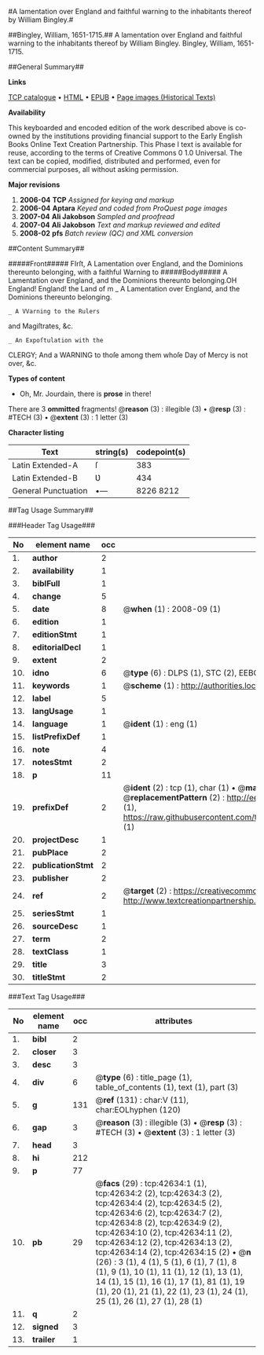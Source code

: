 #A lamentation over England and faithful warning to the inhabitants thereof by William Bingley.#

##Bingley, William, 1651-1715.##
A lamentation over England and faithful warning to the inhabitants thereof by William Bingley.
Bingley, William, 1651-1715.

##General Summary##

**Links**

[TCP catalogue](http://www.ota.ox.ac.uk/tcp/)  • 
[HTML](http://tei.it.ox.ac.uk/tcp/Texts-HTML/free/A28/A28167.html)  • 
[EPUB](http://tei.it.ox.ac.uk/tcp/Texts-EPUB/free/A28/A28167.epub) • 
[Page images (Historical Texts)](https://data.historicaltexts.jisc.ac.uk/view?pubId=eebo-09292149e&pageId=eebo-09292149e-42634-1)

**Availability**

This keyboarded and encoded edition of the
	       work described above is co-owned by the institutions
	       providing financial support to the Early English Books
	       Online Text Creation Partnership. This Phase I text is
	       available for reuse, according to the terms of Creative
	       Commons 0 1.0 Universal. The text can be copied,
	       modified, distributed and performed, even for
	       commercial purposes, all without asking permission.

**Major revisions**

1. __2006-04__ __TCP__ *Assigned for keying and markup*
1. __2006-04__ __Aptara__ *Keyed and coded from ProQuest page images*
1. __2007-04__ __Ali Jakobson__ *Sampled and proofread*
1. __2007-04__ __Ali Jakobson__ *Text and markup reviewed and edited*
1. __2008-02__ __pfs__ *Batch review (QC) and XML conversion*

##Content Summary##

#####Front#####
FIrſt, A Lamentation over England, and the Dominions thereunto
belonging, with a faithful Warning to
#####Body#####
A Lamentation over England, and the
Dominions thereunto belonging.OH England! England! the Land of m
    _ A Lamentation over England, and the
Dominions thereunto belonging.

    _ A VVarning to the Rulers
and Magiſtrates, &c.

    _ An Expoſtulation with the
CLERGY;
And a WARNING to thoſe among
them whoſe Day of Mercy is not
over, &c.

**Types of content**

  * Oh, Mr. Jourdain, there is **prose** in there!

There are 3 **ommitted** fragments! 
 @__reason__ (3) : illegible (3)  •  @__resp__ (3) : #TECH (3)  •  @__extent__ (3) : 1 letter (3)

**Character listing**


|Text|string(s)|codepoint(s)|
|---|---|---|
|Latin Extended-A|ſ|383|
|Latin Extended-B|Ʋ|434|
|General Punctuation|•—|8226 8212|

##Tag Usage Summary##

###Header Tag Usage###

|No|element name|occ|attributes|
|---|---|---|---|
|1.|__author__|2||
|2.|__availability__|1||
|3.|__biblFull__|1||
|4.|__change__|5||
|5.|__date__|8| @__when__ (1) : 2008-09 (1)|
|6.|__edition__|1||
|7.|__editionStmt__|1||
|8.|__editorialDecl__|1||
|9.|__extent__|2||
|10.|__idno__|6| @__type__ (6) : DLPS (1), STC (2), EEBO-CITATION (1), OCLC (1), VID (1)|
|11.|__keywords__|1| @__scheme__ (1) : http://authorities.loc.gov/ (1)|
|12.|__label__|5||
|13.|__langUsage__|1||
|14.|__language__|1| @__ident__ (1) : eng (1)|
|15.|__listPrefixDef__|1||
|16.|__note__|4||
|17.|__notesStmt__|2||
|18.|__p__|11||
|19.|__prefixDef__|2| @__ident__ (2) : tcp (1), char (1)  •  @__matchPattern__ (2) : ([0-9\-]+):([0-9IVX]+) (1), (.+) (1)  •  @__replacementPattern__ (2) : http://eebo.chadwyck.com/downloadtiff?vid=$1&page=$2 (1), https://raw.githubusercontent.com/textcreationpartnership/Texts/master/tcpchars.xml#$1 (1)|
|20.|__projectDesc__|1||
|21.|__pubPlace__|2||
|22.|__publicationStmt__|2||
|23.|__publisher__|2||
|24.|__ref__|2| @__target__ (2) : https://creativecommons.org/publicdomain/zero/1.0/ (1), http://www.textcreationpartnership.org/docs/. (1)|
|25.|__seriesStmt__|1||
|26.|__sourceDesc__|1||
|27.|__term__|2||
|28.|__textClass__|1||
|29.|__title__|3||
|30.|__titleStmt__|2||


###Text Tag Usage###

|No|element name|occ|attributes|
|---|---|---|---|
|1.|__bibl__|2||
|2.|__closer__|3||
|3.|__desc__|3||
|4.|__div__|6| @__type__ (6) : title_page (1), table_of_contents (1), text (1), part (3)|
|5.|__g__|131| @__ref__ (131) : char:V (11), char:EOLhyphen (120)|
|6.|__gap__|3| @__reason__ (3) : illegible (3)  •  @__resp__ (3) : #TECH (3)  •  @__extent__ (3) : 1 letter (3)|
|7.|__head__|3||
|8.|__hi__|212||
|9.|__p__|77||
|10.|__pb__|29| @__facs__ (29) : tcp:42634:1 (1), tcp:42634:2 (2), tcp:42634:3 (2), tcp:42634:4 (2), tcp:42634:5 (2), tcp:42634:6 (2), tcp:42634:7 (2), tcp:42634:8 (2), tcp:42634:9 (2), tcp:42634:10 (2), tcp:42634:11 (2), tcp:42634:12 (2), tcp:42634:13 (2), tcp:42634:14 (2), tcp:42634:15 (2)  •  @__n__ (26) : 3 (1), 4 (1), 5 (1), 6 (1), 7 (1), 8 (1), 9 (1), 10 (1), 11 (1), 12 (1), 13 (1), 14 (1), 15 (1), 16 (1), 17 (1), 81 (1), 19 (1), 20 (1), 21 (1), 22 (1), 23 (1), 24 (1), 25 (1), 26 (1), 27 (1), 28 (1)|
|11.|__q__|2||
|12.|__signed__|3||
|13.|__trailer__|1||
